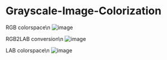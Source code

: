 # Grayscale-Image-Colorization

RGB colorspace\n
![image](https://user-images.githubusercontent.com/58791947/136596238-18fafc16-7188-47f3-aa97-ae9e50b18ebb.png)

RGB2LAB conversion\n
![image](https://user-images.githubusercontent.com/58791947/136596282-78fba837-65f8-44f1-bc47-19f10964bb2f.png)

LAB colorspace\n
![image](https://user-images.githubusercontent.com/58791947/136596295-3c0b601e-3b53-4f58-b4b2-8841b8ab81c4.png)
